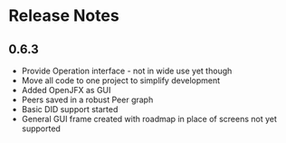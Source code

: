 # Release Notes

## 0.6.3
+ Provide Operation interface - not in wide use yet though
+ Move all code to one project to simplify development
+ Added OpenJFX as GUI
+ Peers saved in a robust Peer graph
+ Basic DID support started
+ General GUI frame created with roadmap in place of screens not yet supported